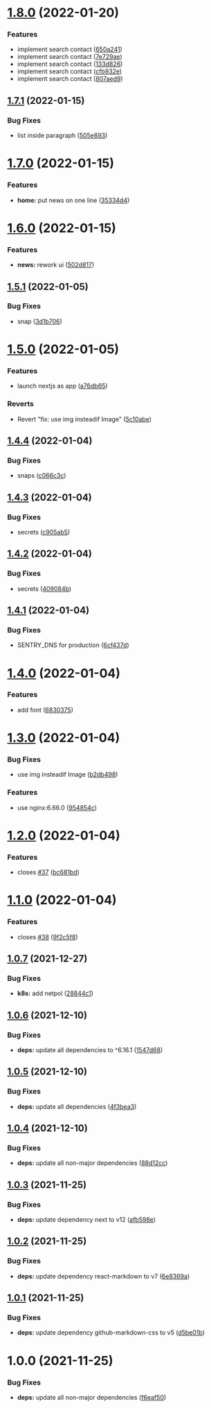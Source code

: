 # [1.8.0](https://github.com/SocialGouv/transitions-collectives/compare/v1.7.1...v1.8.0) (2022-01-20)


### Features

* implement search contact ([650a241](https://github.com/SocialGouv/transitions-collectives/commit/650a2410b6a143489c24354755657a0e37ac982c))
* implement search contact ([7e729ae](https://github.com/SocialGouv/transitions-collectives/commit/7e729aec6d3b0b63dab804f877c49ce4cb88dcd5))
* implement search contact ([133d826](https://github.com/SocialGouv/transitions-collectives/commit/133d82631ec4a19c61c45a7cb27c26f6d2a71847))
* implement search contact ([cfb932e](https://github.com/SocialGouv/transitions-collectives/commit/cfb932e8efb8cea12ea2fcb59da30666d3380ace))
* implement search contact ([807aed9](https://github.com/SocialGouv/transitions-collectives/commit/807aed94751a0ec417ce9f33b5246be41b8315ff))

## [1.7.1](https://github.com/SocialGouv/transitions-collectives/compare/v1.7.0...v1.7.1) (2022-01-15)


### Bug Fixes

* list inside paragraph ([505e893](https://github.com/SocialGouv/transitions-collectives/commit/505e8934fdabb056c01d3dccb7bb093f8df15c43))

# [1.7.0](https://github.com/SocialGouv/transitions-collectives/compare/v1.6.0...v1.7.0) (2022-01-15)


### Features

* **home:** put news on one line ([35334d4](https://github.com/SocialGouv/transitions-collectives/commit/35334d4a4b2b10b51ee1c48121444f25fdfb7471))

# [1.6.0](https://github.com/SocialGouv/transitions-collectives/compare/v1.5.1...v1.6.0) (2022-01-15)


### Features

* **news:** rework ui ([502d817](https://github.com/SocialGouv/transitions-collectives/commit/502d817d6f2ac90845930bec29fac5e3255cf348))

## [1.5.1](https://github.com/SocialGouv/transitions-collectives/compare/v1.5.0...v1.5.1) (2022-01-05)


### Bug Fixes

* snap ([3d1b706](https://github.com/SocialGouv/transitions-collectives/commit/3d1b70639d21e24c3b698ceb2b703716ad0d0e69))

# [1.5.0](https://github.com/SocialGouv/transitions-collectives/compare/v1.4.4...v1.5.0) (2022-01-05)


### Features

* launch nextjs as app ([a76db65](https://github.com/SocialGouv/transitions-collectives/commit/a76db65e323a7fb632fd42cf29a81d2c774fa5e3))


### Reverts

* Revert "fix: use img insteadif Image" ([5c10abe](https://github.com/SocialGouv/transitions-collectives/commit/5c10abe81d56ffca73c0e64a6e7953ebd07cfb97))

## [1.4.4](https://github.com/SocialGouv/transitions-collectives/compare/v1.4.3...v1.4.4) (2022-01-04)


### Bug Fixes

* snaps ([c066c3c](https://github.com/SocialGouv/transitions-collectives/commit/c066c3c65ac40d3b02013e4b6a01894ac4a38dba))

## [1.4.3](https://github.com/SocialGouv/transitions-collectives/compare/v1.4.2...v1.4.3) (2022-01-04)


### Bug Fixes

* secrets ([c905ab5](https://github.com/SocialGouv/transitions-collectives/commit/c905ab55406858152ac814c0b7f323a54f2e0a6a))

## [1.4.2](https://github.com/SocialGouv/transitions-collectives/compare/v1.4.1...v1.4.2) (2022-01-04)


### Bug Fixes

* secrets ([409084b](https://github.com/SocialGouv/transitions-collectives/commit/409084b68e73d779407607ab9b3e787037dc6b29))

## [1.4.1](https://github.com/SocialGouv/transitions-collectives/compare/v1.4.0...v1.4.1) (2022-01-04)


### Bug Fixes

* SENTRY_DNS for production ([6cf437d](https://github.com/SocialGouv/transitions-collectives/commit/6cf437da651c010e95662fbec3d400d74627c52a))

# [1.4.0](https://github.com/SocialGouv/transitions-collectives/compare/v1.3.0...v1.4.0) (2022-01-04)


### Features

* add font ([6830375](https://github.com/SocialGouv/transitions-collectives/commit/68303753a4f8f8c790cdacb4f9bc2535f86d60a3))

# [1.3.0](https://github.com/SocialGouv/transitions-collectives/compare/v1.2.0...v1.3.0) (2022-01-04)


### Bug Fixes

* use img insteadif Image ([b2db498](https://github.com/SocialGouv/transitions-collectives/commit/b2db498d18d9f129ea8fc4c761f2eebfec18c19c))


### Features

* use nginx:6.66.0 ([954854c](https://github.com/SocialGouv/transitions-collectives/commit/954854c5a189236bc5d2d8db6c36cabad7f4bc80))

# [1.2.0](https://github.com/SocialGouv/transitions-collectives/compare/v1.1.0...v1.2.0) (2022-01-04)


### Features

* closes [#37](https://github.com/SocialGouv/transitions-collectives/issues/37) ([bc681bd](https://github.com/SocialGouv/transitions-collectives/commit/bc681bd4027f5db5afb4f5bf4cd8b96667979ef9))

# [1.1.0](https://github.com/SocialGouv/transitions-collectives/compare/v1.0.7...v1.1.0) (2022-01-04)


### Features

* closes [#38](https://github.com/SocialGouv/transitions-collectives/issues/38) ([9f2c5f8](https://github.com/SocialGouv/transitions-collectives/commit/9f2c5f818d78fda8a7fd962ed3e0269ce3495c75))

## [1.0.7](https://github.com/SocialGouv/transitions-collectives/compare/v1.0.6...v1.0.7) (2021-12-27)


### Bug Fixes

* **k8s:** add netpol ([28844c1](https://github.com/SocialGouv/transitions-collectives/commit/28844c16579ba532f4b035d026da6de502da8dcf))

## [1.0.6](https://github.com/SocialGouv/transitions-collectives/compare/v1.0.5...v1.0.6) (2021-12-10)


### Bug Fixes

* **deps:** update all dependencies to ^6.16.1 ([1547d68](https://github.com/SocialGouv/transitions-collectives/commit/1547d683d2d6392a34265960501c97bfcf9efb8c))

## [1.0.5](https://github.com/SocialGouv/transitions-collectives/compare/v1.0.4...v1.0.5) (2021-12-10)


### Bug Fixes

* **deps:** update all dependencies ([4f3bea3](https://github.com/SocialGouv/transitions-collectives/commit/4f3bea3de3ab002e4c28f0109a7f47e861bbf280))

## [1.0.4](https://github.com/SocialGouv/transitions-collectives/compare/v1.0.3...v1.0.4) (2021-12-10)


### Bug Fixes

* **deps:** update all non-major dependencies ([88d12cc](https://github.com/SocialGouv/transitions-collectives/commit/88d12cc0530748c67b886e9334c25fc4e9f1ea90))

## [1.0.3](https://github.com/SocialGouv/transitions-collectives/compare/v1.0.2...v1.0.3) (2021-11-25)


### Bug Fixes

* **deps:** update dependency next to v12 ([afb598e](https://github.com/SocialGouv/transitions-collectives/commit/afb598ed68ee2464735d8d13826dbdebf54c000d))

## [1.0.2](https://github.com/SocialGouv/transitions-collectives/compare/v1.0.1...v1.0.2) (2021-11-25)


### Bug Fixes

* **deps:** update dependency react-markdown to v7 ([6e8369a](https://github.com/SocialGouv/transitions-collectives/commit/6e8369a6fa6e22f87dcd12f81f484ed92bb6d987))

## [1.0.1](https://github.com/SocialGouv/transitions-collectives/compare/v1.0.0...v1.0.1) (2021-11-25)


### Bug Fixes

* **deps:** update dependency github-markdown-css to v5 ([d5be01b](https://github.com/SocialGouv/transitions-collectives/commit/d5be01b5f42c5e34281c065cbb90db58c0e88905))

# 1.0.0 (2021-11-25)


### Bug Fixes

* **deps:** update all non-major dependencies ([f6eaf50](https://github.com/SocialGouv/transitions-collectives/commit/f6eaf50822375d4f31d2ef50b31e8907ab35fe32))
